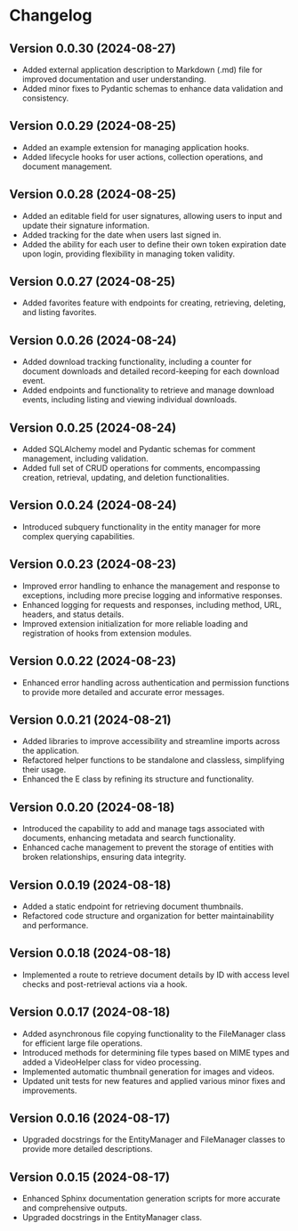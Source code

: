 # Changelog

## Version 0.0.30 (2024-08-27)
- Added external application description to Markdown (.md) file for
  improved documentation and user understanding.
- Added minor fixes to Pydantic schemas to enhance data validation and
  consistency.

## Version 0.0.29 (2024-08-25)
- Added an example extension for managing application hooks.
- Added lifecycle hooks for user actions, collection operations, and document management.

## Version 0.0.28 (2024-08-25)
- Added an editable field for user signatures, allowing users to input and update their signature information.
- Added tracking for the date when users last signed in.
- Added the ability for each user to define their own token expiration date upon login, providing flexibility in managing token validity.

## Version 0.0.27 (2024-08-25)
- Added favorites feature with endpoints for creating, retrieving, deleting, and listing favorites.

## Version 0.0.26 (2024-08-24)
- Added download tracking functionality, including a counter for document downloads and detailed record-keeping for each download event.
- Added endpoints and functionality to retrieve and manage download events, including listing and viewing individual downloads.

## Version 0.0.25 (2024-08-24)
- Added SQLAlchemy model and Pydantic schemas for comment management, including validation.
- Added full set of CRUD operations for comments, encompassing creation, retrieval, updating, and deletion functionalities.

## Version 0.0.24 (2024-08-24)
- Introduced subquery functionality in the entity manager for more complex querying capabilities.

## Version 0.0.23 (2024-08-23)
- Improved error handling to enhance the management and response to exceptions, including more precise logging and informative responses.
- Enhanced logging for requests and responses, including method, URL, headers, and status details.
- Improved extension initialization for more reliable loading and registration of hooks from extension modules.

## Version 0.0.22 (2024-08-23)
- Enhanced error handling across authentication and permission functions to provide more detailed and accurate error messages.

## Version 0.0.21 (2024-08-21)
- Added libraries to improve accessibility and streamline imports across the application.
- Refactored helper functions to be standalone and classless, simplifying their usage.
- Enhanced the E class by refining its structure and functionality.

## Version 0.0.20 (2024-08-18)
- Introduced the capability to add and manage tags associated with documents, enhancing metadata and search functionality.
- Enhanced cache management to prevent the storage of entities with broken relationships, ensuring data integrity.

## Version 0.0.19 (2024-08-18)
- Added a static endpoint for retrieving document thumbnails.
- Refactored code structure and organization for better maintainability and performance.

## Version 0.0.18 (2024-08-18)
- Implemented a route to retrieve document details by ID with access level checks and post-retrieval actions via a hook.

## Version 0.0.17 (2024-08-18)
- Added asynchronous file copying functionality to the FileManager class for efficient large file operations.
- Introduced methods for determining file types based on MIME types and added a VideoHelper class for video processing.
- Implemented automatic thumbnail generation for images and videos.
- Updated unit tests for new features and applied various minor fixes and improvements.

## Version 0.0.16 (2024-08-17)
- Upgraded docstrings for the EntityManager and FileManager classes to provide more detailed descriptions.

## Version 0.0.15 (2024-08-17)
- Enhanced Sphinx documentation generation scripts for more accurate and comprehensive outputs.
- Upgraded docstrings in the EntityManager class.
